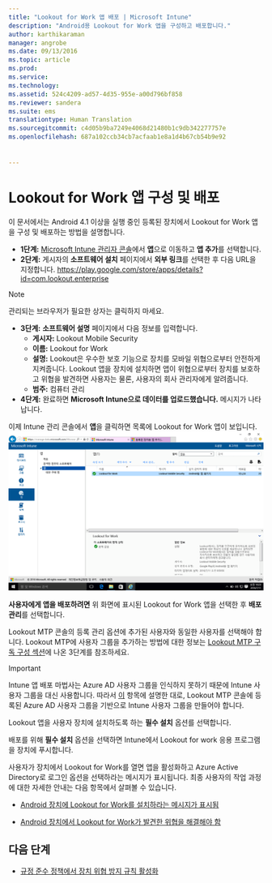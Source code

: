 ```yaml
---
title: "Lookout for Work 앱 배포 | Microsoft Intune"
description: "Android용 Lookout for Work 앱을 구성하고 배포합니다."
author: karthikaraman
manager: angrobe
ms.date: 09/13/2016
ms.topic: article
ms.prod: 
ms.service: 
ms.technology: 
ms.assetid: 524c4209-ad57-4d35-955e-a00d796bf858
ms.reviewer: sandera
ms.suite: ems
translationtype: Human Translation
ms.sourcegitcommit: c4d05b9ba7249e4068d21480b1c9db342277757e
ms.openlocfilehash: 687a102ccb34cb7acfaab1e8a1d4b67cb54b9e92


---
```


# Lookout for Work 앱 구성 및 배포
이 문서에서는 Android 4.1 이상을 실행 중인 등록된 장치에서 Lookout for Work 앱을 구성 및 배포하는 방법을 설명합니다.

* **1단계:**   [Microsoft Intune 관리자 콘솔](https://manage.microsoft.com)에서 **앱**으로 이동하고 **앱 추가**를 선택합니다.   
* **2단계:** 게시자의 **소프트웨어 설치** 페이지에서 **외부 링크**를 선택한 후 다음 URL을 지정합니다. https://play.google.com/store/apps/details?id=com.lookout.enterprise
>[!NOTE]
>관리되는 브라우저가 필요한 상자는 클릭하지 마세요.

* **3단계:** **소프트웨어 설명** 페이지에서 다음 정보를 입력합니다.
  * **게시자:** Lookout Mobile Security
  * **이름:** Lookout for Work
  * **설명:** Lookout은 우수한 보호 기능으로 장치를 모바일 위협으로부터 안전하게 지켜줍니다. Lookout 앱을 장치에 설치하면 앱이 위협으로부터 장치를 보호하고 위협을 발견하면 사용자는 물론, 사용자의 회사 관리자에게 알려줍니다.
  * **범주:** 컴퓨터 관리
* **4단계:** 완료하면 **Microsoft Intune으로 데이터를 업로드했습니다.** 메시지가 나타납니다.

이제 Intune 관리 콘솔에서 **앱**을 클릭하면 목록에 Lookout for Work 앱이 보입니다. ![목록에 나타난 Lookout for work 앱을 보여 주는 Intune 관리 콘솔 앱 페이지의 스크린샷](../media/mtp/lookout-app-listed-intune-console.png)

**사용자에게 앱을 배포하려면** 위 화면에 표시된 Lookout for Work 앱을 선택한 후 **배포 관리**를 선택합니다.

Lookout MTP 콘솔의 등록 관리 옵션에 추가된 사용자와 동일한 사용자를 선택해야 합니다.  Lookout MTP에 사용자 그룹을 추가하는 방법에 대한 정보는 [Lookout MTP 구독 구성 섹션](set-up-your-subscription-with-lookout-mtp#configure-your-subscription-with-lookout-mtp)에 나온 3단계를 참조하세요.
>[!IMPORTANT]
> Intune 앱 배포 마법사는 Azure AD 사용자 그룹을 인식하지 못하기 때문에 Intune 사용자 그룹을 대신 사용합니다. 따라서 [이](plan-your-user-and-device-groups.md) 항목에 설명한 대로, Lookout MTP 콘솔에 등록된 Azure AD 사용자 그룹을 기반으로 Intune 사용자 그룹을 만들어야 합니다.

Lookout 앱을 사용자 장치에 설치하도록 하는 **필수 설치** 옵션를 선택합니다.


배포를 위해 **필수 설치** 옵션을 선택하면 Intune에서 Lookout for work 응용 프로그램을 장치에 푸시합니다.   

사용자가 장치에서 Lookout for Work를 열면 앱을 활성화하고 Azure Active Directory로 로그인 옵션을 선택하라는 메시지가 표시됩니다. 최종 사용자의 작업 과정에 대한 자세한 안내는 다음 항목에서 살펴볼 수 있습니다.

* [Android 장치에 Lookout for Work를 설치하라는 메시지가 표시됨](http://docs.microsoft.com/intune/enduser/you-are-prompted-to-install-lookout-for-work-android)

* [Android 장치에서 Lookout for Work가 발견한 위협을 해결해야 함](http://docs.microsoft.com/intune/enduser/you-need-to-resolve-a-threat-found-by-lookout-for-work-android)

## 다음 단계
* [규정 준수 정책에서 장치 위협 방지 규칙 활성화](enable-device-threat-protection-rule-in-compliance-policy.md)



<!--HONumber=Sep16_HO3-->


